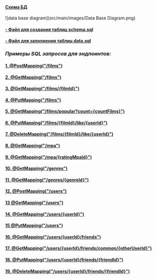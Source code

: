 #### [Схема БД](https://app.quickdatabasediagrams.com/#/d/P3E3M5)

![data base diagram](src/main/images/Data Base Diagram.png)
#### [- Файл для создания таблиц schema.sql](src/main/resources/schema.sql)
#### [- Файл для заполнения таблиц data.sql](src/main/resources/data.sql)

### *Примеры SQL запросов для эндпоинтов:*
#### [1. @PostMapping("/films")](src/main/resources/sql%20scripts/1%20@PostMapping(":films").sql)
#### [2. @GetMapping("/films")](src/main/resources/sql%20scripts/2%20@GetMapping(":films").sql)
#### [3. @GetMapping("/films/{filmId}")](src/main/resources/sql%20scripts/3%20@GetMapping(":films:{filmId}").sql)
#### [4. @PutMapping("/films")](src/main/resources/sql%20scripts/4%20@PutMapping(":films").sql)
#### [5. @GetMapping("/films/popular?count={countFilms}")](src/main/resources/sql%20scripts/5%20@GetMapping(":films:popular|count={countFilms}").sql)
#### [6. @PutMapping("/films/{filmId}/like/{userId}")](src/main/resources/sql%20scripts/6%20@PutMapping(":films:{filmId}:like:{userId}").sql)
#### [7. @DeleteMapping("/films/{filmId}/like/{userId}")](src/main/resources/sql%20scripts/7%20@DeleteMapping(":films:{filmId}:like:{userId}").sql)
#### [8. @GetMapping("/mpa")](src/main/resources/sql%20scripts/8%20@GetMapping(":mpa").sql)
#### [9. @GetMapping("/mpa/{ratingMpaId}")](src/main/resources/sql%20scripts/9%20@GetMapping(":mpa:{ratingMpaId}").sql)
#### [10. @GetMapping("/genres")](src/main/resources/sql%20scripts/10%20@GetMapping(":genres").sql)
#### [11. @GetMapping("/genres/{genreId}")](src/main/resources/sql%20scripts/11%20@GetMapping(":genres:{genreId}").sql)
#### [12. @PostMapping("/users")](src/main/resources/sql%20scripts/12%20@PostMapping(":users").sql)
#### [13 @GetMapping("/users")](src/main/resources/sql%20scripts/13%20@GetMapping(":users").sql)
#### [14. @GetMapping("/users/{userId}")](src/main/resources/sql%20scripts/14%20@GetMapping(":users:{userId}").sql)
#### [15 @PutMapping("/users")](src/main/resources/sql%20scripts/15%20@PutMapping(":users").sql)
#### [16. @GetMapping("/users/{userId}/friends")](src/main/resources/sql%20scripts/16%20@GetMapping(":users:{userId}:friends").sql)
#### [17. @GetMapping("/users/{userId}/friends/common/{otherUserId}")](src/main/resources/sql%20scripts/17%20@GetMapping(":users:{userId}:friends:common:{otherUserId}").sql)
#### [18. @PutMapping("/users/{userId}/friends/{friendId}")](src/main/resources/sql%20scripts/18%20@PutMapping(":users:{userId}:friends:{friendId}").sql)
#### [19. @DeleteMapping("/users/{userId}/friends/{friendId}")](src/main/resources/sql%20scripts/19%20@DeleteMapping(":users:{userId}:friends:{friendId}").sql)